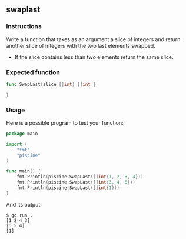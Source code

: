 ## swaplast

### Instructions

 Write a function that takes as an argument a slice of integers and return another slice of integers with the two last elements swapped.

- If the slice contains less than two elements return the same slice.

### Expected function

```go
func SwapLast(slice []int) []int {

}
```

### Usage

Here is a possible program to test your function:

```go
package main

import (
	"fmt"
	"piscine"
)

func main() {
	fmt.Println(piscine.SwapLast([]int{1, 2, 3, 4}))
	fmt.Println(piscine.SwapLast([]int{3, 4, 5}))
	fmt.Println(piscine.SwapLast([]int{1}))
}

```

And its output:

```console
$ go run .
[1 2 4 3]
[3 5 4]
[1]
```
